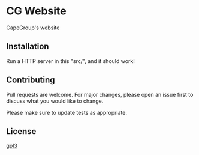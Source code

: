 
# CG Website
CapeGroup's website

## Installation
Run a HTTP server in this "src/", and it should work!

## Contributing
Pull requests are welcome. For major changes, please open an issue first to discuss what you would like to change.

Please make sure to update tests as appropriate.

## License
[gpl3](https://www.gnu.org/licenses/gpl-3.0.html)